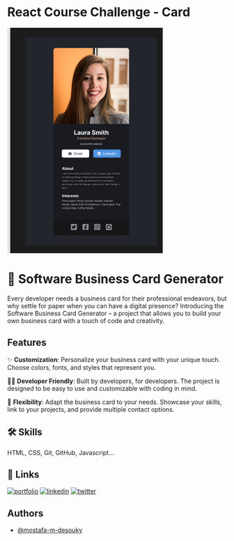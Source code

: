 # React Course Challenge - Card

![Design preview for the Card landing page coding challenge](./src/images/card.png)

# 🚀 Software Business Card Generator

Every developer needs a business card for their professional endeavors, but why settle for paper when you can have a digital presence? Introducing the Software Business Card Generator – a project that allows you to build your own business card with a touch of code and creativity.

## Features

✨ **Customization**: Personalize your business card with your unique touch. Choose colors, fonts, and styles that represent you.

👨‍💻 **Developer Friendly**: Built by developers, for developers. The project is designed to be easy to use and customizable with coding in mind.

🔧 **Flexibility**: Adapt the business card to your needs. Showcase your skills, link to your projects, and provide multiple contact options.

## 🛠 Skills

HTML, CSS, Git, GitHub, Javascript...

## 🔗 Links

[![portfolio](https://img.shields.io/badge/my_portfolio-000?style=for-the-badge&logo=ko-fi&logoColor=white)](https://mostafa-m-desouky.github.io/My-Portfolio/)
[![linkedin](https://img.shields.io/badge/linkedin-0A66C2?style=for-the-badge&logo=linkedin&logoColor=white)](https://www.linkedin.com/in/mostafa-magdy-ba1096271/)
[![twitter](https://img.shields.io/badge/twitter-1DA1F2?style=for-the-badge&logo=twitter&logoColor=white)](https://twitter.com/Mustafa_Desouky)

## Authors

- [@mostafa-m-desouky](https://github.com/mostafa-m-desouky)
